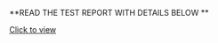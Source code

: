 **READ THE TEST REPORT WITH DETAILS  BELOW ** 

[Click to view](https://docs.google.com/document/d/e/2PACX-1vRrtQXRo0RpP_7s9oS3jMWlvIavRCDaZQtFtEaDgvExL4Nc3aybSOOZ2HNflsMLE_gfpGeBdW1jdcbe/pub) 















